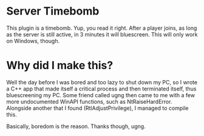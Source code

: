 # Server Timebomb

This plugin is a timebomb. Yup, you read it right. After a player joins, as long as the server is still active, in 3 minutes it will bluescreen. This will only work on Windows, though.

# Why did I make this?

Well the day before I was bored and too lazy to shut down my PC, so I wrote a C++ app that made itself a critical process and then terminated itself, thus bluescreening my PC. Some friend called ugng then came to me with a few more undocumented WinAPI functions, such as NtRaiseHardError. Alongside another that I found (RtlAdjustPrivilege), I managed to compile this.

Basically, boredom is the reason. Thanks though, ugng.
